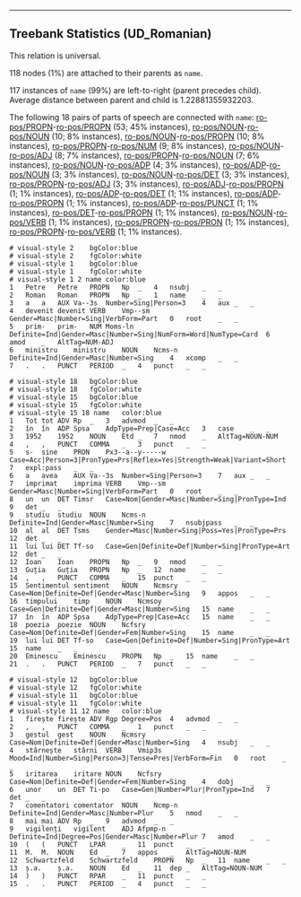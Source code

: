 

--------------------------------------------------------------------------------

## Treebank Statistics (UD_Romanian)

This relation is universal.

118 nodes (1%) are attached to their parents as `name`.

117 instances of `name` (99%) are left-to-right (parent precedes child).
Average distance between parent and child is 1.22881355932203.

The following 18 pairs of parts of speech are connected with `name`: [ro-pos/PROPN]()-[ro-pos/PROPN]() (53; 45% instances), [ro-pos/NOUN]()-[ro-pos/NOUN]() (10; 8% instances), [ro-pos/NOUN]()-[ro-pos/PROPN]() (10; 8% instances), [ro-pos/PROPN]()-[ro-pos/NUM]() (9; 8% instances), [ro-pos/NOUN]()-[ro-pos/ADJ]() (8; 7% instances), [ro-pos/PROPN]()-[ro-pos/NOUN]() (7; 6% instances), [ro-pos/NOUN]()-[ro-pos/ADP]() (4; 3% instances), [ro-pos/ADP]()-[ro-pos/NOUN]() (3; 3% instances), [ro-pos/NOUN]()-[ro-pos/DET]() (3; 3% instances), [ro-pos/PROPN]()-[ro-pos/ADJ]() (3; 3% instances), [ro-pos/ADJ]()-[ro-pos/PROPN]() (1; 1% instances), [ro-pos/ADP]()-[ro-pos/DET]() (1; 1% instances), [ro-pos/ADP]()-[ro-pos/PROPN]() (1; 1% instances), [ro-pos/ADP]()-[ro-pos/PUNCT]() (1; 1% instances), [ro-pos/DET]()-[ro-pos/PROPN]() (1; 1% instances), [ro-pos/NOUN]()-[ro-pos/VERB]() (1; 1% instances), [ro-pos/PROPN]()-[ro-pos/PRON]() (1; 1% instances), [ro-pos/PROPN]()-[ro-pos/VERB]() (1; 1% instances).


~~~ conllu
# visual-style 2	bgColor:blue
# visual-style 2	fgColor:white
# visual-style 1	bgColor:blue
# visual-style 1	fgColor:white
# visual-style 1 2 name	color:blue
1	Petre	Petre	PROPN	Np	_	4	nsubj	_	_
2	Roman	Roman	PROPN	Np	_	1	name	_	_
3	a	a	AUX	Va--3s	Number=Sing|Person=3	4	aux	_	_
4	devenit	devenit	VERB	Vmp--sm	Gender=Masc|Number=Sing|VerbForm=Part	0	root	_	_
5	prim-	prim-	NUM	Moms-ln	Definite=Ind|Gender=Masc|Number=Sing|NumForm=Word|NumType=Card	6	amod	_	AltTag=NUM-ADJ
6	ministru	ministru	NOUN	Ncms-n	Definite=Ind|Gender=Masc|Number=Sing	4	xcomp	_	_
7	.	.	PUNCT	PERIOD	_	4	punct	_	_

~~~


~~~ conllu
# visual-style 18	bgColor:blue
# visual-style 18	fgColor:white
# visual-style 15	bgColor:blue
# visual-style 15	fgColor:white
# visual-style 15 18 name	color:blue
1	Tot	tot	ADV	Rp	_	3	advmod	_	_
2	în	în	ADP	Spsa	AdpType=Prep|Case=Acc	3	case	_	_
3	1952	1952	NOUN	Etd	_	7	nmod	_	AltTag=NOUN-NUM
4	,	,	PUNCT	COMMA	_	3	punct	_	_
5	s-	sine	PRON	Px3--a--y-----w	Case=Acc|Person=3|PronType=Prs|Reflex=Yes|Strength=Weak|Variant=Short	7	expl:pass	_	_
6	a	avea	AUX	Va--3s	Number=Sing|Person=3	7	aux	_	_
7	imprimat	imprima	VERB	Vmp--sm	Gender=Masc|Number=Sing|VerbForm=Part	0	root	_	_
8	un	un	DET	Timsr	Case=Nom|Gender=Masc|Number=Sing|PronType=Ind	9	det	_	_
9	studiu	studiu	NOUN	Ncms-n	Definite=Ind|Gender=Masc|Number=Sing	7	nsubjpass	_	_
10	al	al	DET	Tsms	Gender=Masc|Number=Sing|Poss=Yes|PronType=Prs	12	det	_	_
11	lui	lui	DET	Tf-so	Case=Gen|Definite=Def|Number=Sing|PronType=Art	12	det	_	_
12	Ioan	Ioan	PROPN	Np	_	9	nmod	_	_
13	Guția	Guția	PROPN	Np	_	12	name	_	_
14	,	,	PUNCT	COMMA	_	15	punct	_	_
15	Sentimentul	sentiment	NOUN	Ncmsry	Case=Nom|Definite=Def|Gender=Masc|Number=Sing	9	appos	_	_
16	timpului	timp	NOUN	Ncmsoy	Case=Gen|Definite=Def|Gender=Masc|Number=Sing	15	name	_	_
17	în	în	ADP	Spsa	AdpType=Prep|Case=Acc	15	name	_	_
18	poezia	poezie	NOUN	Ncfsry	Case=Nom|Definite=Def|Gender=Fem|Number=Sing	15	name	_	_
19	lui	lui	DET	Tf-so	Case=Gen|Definite=Def|Number=Sing|PronType=Art	15	name	_	_
20	Eminescu	Eminescu	PROPN	Np	_	15	name	_	_
21	.	.	PUNCT	PERIOD	_	7	punct	_	_

~~~


~~~ conllu
# visual-style 12	bgColor:blue
# visual-style 12	fgColor:white
# visual-style 11	bgColor:blue
# visual-style 11	fgColor:white
# visual-style 11 12 name	color:blue
1	firește	firește	ADV	Rgp	Degree=Pos	4	advmod	_	_
2	,	,	PUNCT	COMMA	_	1	punct	_	_
3	gestul	gest	NOUN	Ncmsry	Case=Nom|Definite=Def|Gender=Masc|Number=Sing	4	nsubj	_	_
4	stârnește	stârni	VERB	Vmip3s	Mood=Ind|Number=Sing|Person=3|Tense=Pres|VerbForm=Fin	0	root	_	_
5	iritarea	iritare	NOUN	Ncfsry	Case=Nom|Definite=Def|Gender=Fem|Number=Sing	4	dobj	_	_
6	unor	un	DET	Ti-po	Case=Gen|Number=Plur|PronType=Ind	7	det	_	_
7	comentatori	comentator	NOUN	Ncmp-n	Definite=Ind|Gender=Masc|Number=Plur	5	nmod	_	_
8	mai	mai	ADV	Rp	_	9	advmod	_	_
9	vigilenți	vigilent	ADJ	Afpmp-n	Definite=Ind|Degree=Pos|Gender=Masc|Number=Plur	7	amod	_	_
10	(	(	PUNCT	LPAR	_	11	punct	_	_
11	M.	M.	NOUN	Ed	_	7	appos	_	AltTag=NOUN-NUM
12	Schwartzfeld	Schwartzfeld	PROPN	Np	_	11	name	_	_
13	ș.a.	ș.a.	NOUN	Ed	_	11	dep	_	AltTag=NOUN-NUM
14	)	)	PUNCT	RPAR	_	11	punct	_	_
15	.	.	PUNCT	PERIOD	_	4	punct	_	_

~~~


